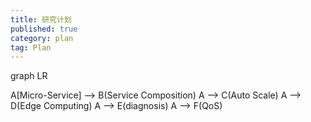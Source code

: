 ```yaml
---
title: 研究计划 
published: true
category: plan
tag: Plan 
---
```



<div class="mermaid">
graph LR

A[Micro-Service] --> B(Service Composition)
A --> C(Auto Scale)
A --> D(Edge Computing)
A --> E(diagnosis)
A --> F(QoS)
</div>
